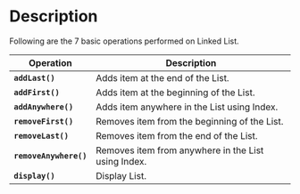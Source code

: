 # Description

Following are the 7 basic operations performed on Linked List.

|Operation              |Description                                        |
|-----------------------|---------------------------------------------------|
|**`addLast()`**        |Adds item at the end of the List.                  |
|**`addFirst()`**       |Adds item at the beginning of the List.            |
|**`addAnywhere()`**    |Adds item anywhere in the List using Index.        |
|**`removeFirst()`**    |Removes item from the beginning of the List.       |
|**`removeLast()`**     |Removes item from the end of the List.             |
|**`removeAnywhere()`** |Removes item from anywhere in the List using Index.|
|**`display()`**        |Display List.                                      |
